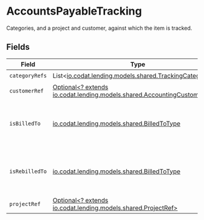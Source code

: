# AccountsPayableTracking

Categories, and a project and customer, against which the item is tracked.


## Fields

| Field                                                                                                                    | Type                                                                                                                     | Required                                                                                                                 | Description                                                                                                              |
| ------------------------------------------------------------------------------------------------------------------------ | ------------------------------------------------------------------------------------------------------------------------ | ------------------------------------------------------------------------------------------------------------------------ | ------------------------------------------------------------------------------------------------------------------------ |
| `categoryRefs`                                                                                                           | List<[io.codat.lending.models.shared.TrackingCategoryRef](../../models/shared/TrackingCategoryRef.md)>                   | :heavy_check_mark:                                                                                                       | N/A                                                                                                                      |
| `customerRef`                                                                                                            | [Optional<? extends io.codat.lending.models.shared.AccountingCustomerRef>](../../models/shared/AccountingCustomerRef.md) | :heavy_minus_sign:                                                                                                       | N/A                                                                                                                      |
| `isBilledTo`                                                                                                             | [io.codat.lending.models.shared.BilledToType](../../models/shared/BilledToType.md)                                       | :heavy_check_mark:                                                                                                       | Defines if the invoice or credit note is billed/rebilled to a project or customer.                                       |
| `isRebilledTo`                                                                                                           | [io.codat.lending.models.shared.BilledToType](../../models/shared/BilledToType.md)                                       | :heavy_check_mark:                                                                                                       | Defines if the invoice or credit note is billed/rebilled to a project or customer.                                       |
| `projectRef`                                                                                                             | [Optional<? extends io.codat.lending.models.shared.ProjectRef>](../../models/shared/ProjectRef.md)                       | :heavy_minus_sign:                                                                                                       | N/A                                                                                                                      |